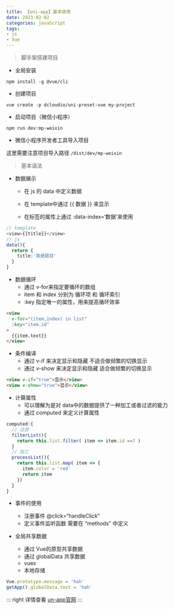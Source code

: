 ```yaml
---
title: 【uni-app】基本使用
date: 2021-02-02
categories: javaScript
tags:
- js
- Vue
---
```

> 脚手架搭建项目
- 全局安装
```
npm install -g @vue/cli
```
- 创建项目

```
vue create -p dcloudio/uni-preset-vue my-project
```
- 启动项目（微信小程序）
```
npm run dev:mp-weixin
```
- 微信小程序开发者工具导入项目

 这里需要注意项目导入路径 `/dist/dev/mp-weixin`

> 基本语法
- 数据展示
  + 在 js 的 data 中定义数据

  + 在 template中通过 {{ 数据 }} 来显示

  + 在标签的属性上通过 :data-index=‘数据’来使用
```js
// template
<view>{{title}}</view>
// js
data(){
  return {
    title;'我是题目'
  }
}
```
- 数据循环
  + 通过 v-for来指定要循环的数组
  +  item 和 index 分别为  循环项 和 循环索引
  +  :key 指定唯一的属性，用来提高循环效率
```html
<view
  v-for="(item,index) in list"
  :key="item.id"
>
  {{item.text}}
</view>
```
- 条件编译
  + 通过 v-if 来决定显示和隐藏  不适合做频繁的切换显示
  + 通过 v-show 来决定显示和隐藏  适合做频繁的切换显示
```html
<view v-if="true">显示</view>
<view v-show="true">显示</view>
```
- 计算属性
   + 可以理解为是对 data中的数据提供了一种加工或者过滤的能力
   + 通过 computed 来定义计算属性
```js
computed:{
  // 过滤
  filterList(){
    return this.list.filter( item => item.id ==7 )
  }
  // 加工
  processList(){
    return this.list.map( item => {
      item.color = 'red'
      return item
    })
  }
}
```
- 事件的使用
   + 注册事件  @click=“handleClick”
   + 定义事件监听函数  需要在 “methods” 中定义
 
- 全局共享数据
  + 通过 Vue的原型共享数据 
  + 通过 globalData 共享数据
  + vuex 
  + 本地存储
```js
Vue.prototype.message = 'hah'
getApp().globalData.text = 'hah'
```
::: right
 详情查看 [un-app官网](https://uniapp.dcloud.io/)
:::

